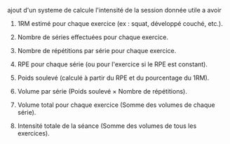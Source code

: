ajout d'un systeme de calcule l'intensité de la session
donnée utile a avoir 
1. 1RM estimé pour chaque exercice (ex : squat, développé couché, etc.).

2. Nombre de séries effectuées pour chaque exercice.

3. Nombre de répétitions par série pour chaque exercice.

4. RPE pour chaque série (ou pour l'exercice si le RPE est constant).

5. Poids soulevé (calculé à partir du RPE et du pourcentage du 1RM).

6. Volume par série (Poids soulevé × Nombre de répétitions).

7. Volume total pour chaque exercice (Somme des volumes de chaque série).

8. Intensité totale de la séance (Somme des volumes de tous les exercices).
